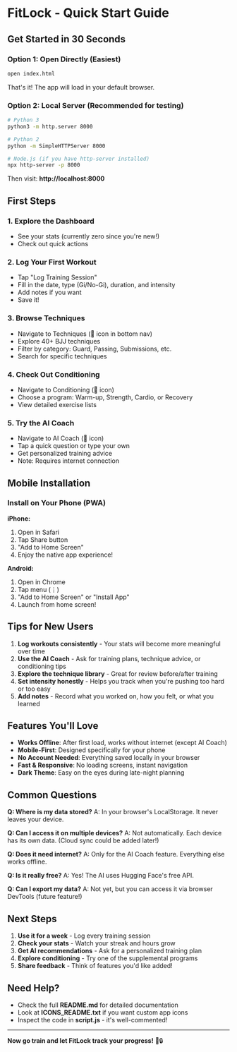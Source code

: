 # FitLock - Quick Start Guide

## Get Started in 30 Seconds

### Option 1: Open Directly (Easiest)
```bash
open index.html
```
That's it! The app will load in your default browser.

### Option 2: Local Server (Recommended for testing)
```bash
# Python 3
python3 -m http.server 8000

# Python 2
python -m SimpleHTTPServer 8000

# Node.js (if you have http-server installed)
npx http-server -p 8000
```
Then visit: **http://localhost:8000**

## First Steps

### 1. Explore the Dashboard
- See your stats (currently zero since you're new!)
- Check out quick actions

### 2. Log Your First Workout
- Tap "Log Training Session"
- Fill in the date, type (Gi/No-Gi), duration, and intensity
- Add notes if you want
- Save it!

### 3. Browse Techniques
- Navigate to Techniques (🥋 icon in bottom nav)
- Explore 40+ BJJ techniques
- Filter by category: Guard, Passing, Submissions, etc.
- Search for specific techniques

### 4. Check Out Conditioning
- Navigate to Conditioning (🏃 icon)
- Choose a program: Warm-up, Strength, Cardio, or Recovery
- View detailed exercise lists

### 5. Try the AI Coach
- Navigate to AI Coach (🤖 icon)
- Tap a quick question or type your own
- Get personalized training advice
- Note: Requires internet connection

## Mobile Installation

### Install on Your Phone (PWA)

**iPhone:**
1. Open in Safari
2. Tap Share button
3. "Add to Home Screen"
4. Enjoy the native app experience!

**Android:**
1. Open in Chrome
2. Tap menu (⋮)
3. "Add to Home Screen" or "Install App"
4. Launch from home screen!

## Tips for New Users

1. **Log workouts consistently** - Your stats will become more meaningful over time
2. **Use the AI Coach** - Ask for training plans, technique advice, or conditioning tips
3. **Explore the technique library** - Great for review before/after training
4. **Set intensity honestly** - Helps you track when you're pushing too hard or too easy
5. **Add notes** - Record what you worked on, how you felt, or what you learned

## Features You'll Love

- **Works Offline**: After first load, works without internet (except AI Coach)
- **Mobile-First**: Designed specifically for your phone
- **No Account Needed**: Everything saved locally in your browser
- **Fast & Responsive**: No loading screens, instant navigation
- **Dark Theme**: Easy on the eyes during late-night planning

## Common Questions

**Q: Where is my data stored?**
A: In your browser's LocalStorage. It never leaves your device.

**Q: Can I access it on multiple devices?**
A: Not automatically. Each device has its own data. (Cloud sync could be added later!)

**Q: Does it need internet?**
A: Only for the AI Coach feature. Everything else works offline.

**Q: Is it really free?**
A: Yes! The AI uses Hugging Face's free API.

**Q: Can I export my data?**
A: Not yet, but you can access it via browser DevTools (future feature!)

## Next Steps

1. **Use it for a week** - Log every training session
2. **Check your stats** - Watch your streak and hours grow
3. **Get AI recommendations** - Ask for a personalized training plan
4. **Explore conditioning** - Try one of the supplemental programs
5. **Share feedback** - Think of features you'd like added!

## Need Help?

- Check the full **README.md** for detailed documentation
- Look at **ICONS_README.txt** if you want custom app icons
- Inspect the code in **script.js** - it's well-commented!

---

**Now go train and let FitLock track your progress!** 🥋🔒
